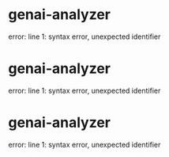 # genai-analyzer
error: line 1: syntax error, unexpected identifier

# genai-analyzer
error: line 1: syntax error, unexpected identifier

# genai-analyzer
error: line 1: syntax error, unexpected identifier